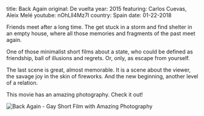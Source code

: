 title: Back Again
original: De vuelta
year: 2015
featuring: Carlos Cuevas, Aleix Melé 
youtube: nOhLll4Mz7I
country: Spain
date: 01-22-2018

Friends meet after a long time. The get stuck in a storm and find shelter in an empty house, where all those memories and fragments of the past meet again.

One of those minimalist short films about a state, who could be defined as friendship, ball of illusions and regrets. Or, only, as escape from yourself. 

The last scene is great, almost memorable. It is a scene about the viewer, the savage joy in the skin of fireworks. And the new beginning, another level of a relation. 

This movie has an amazing photography. Check it out!

![Back Again - Gay Short Film with Amazing Photography](../../theme/img/backagain2.jpg)
